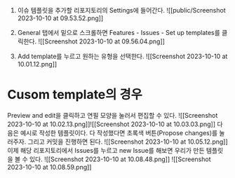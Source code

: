 1. 이슈 템플릿을 추가할 리포지토리의 Settings에 들어간다.
![[public/Screenshot 2023-10-10 at 09.53.52.png]]

2. General 탭에서 밑으로 스크롤하면 Features - Issues - Set up templates를 클릭한다.
![[Screenshot 2023-10-10 at 09.56.04.png]]

3. Add template를 누르고 원하는 유형을 선택한다.
![[Screenshot 2023-10-10 at 10.01.12.png]]

# Cusom template의 경우
Preview and edit을 클릭하고 연필 모양을 눌러서 편집할 수 있다.
![[Screenshot 2023-10-10 at 10.02.13.png]]![[Screenshot 2023-10-10 at 10.03.03.png]]
다음은 예시로 작성한 템플릿이다. 다 작성했다면 초록색 버튼(Propose changes)를 눌러주자.
그리고 커밋을 진행하면 된다.
![[Screenshot 2023-10-10 at 10.05.12.png]]
이제 해당 리포지토리에서 Issues를 누르고 new Issue를 해보면 우리가 만든 템플릿을 볼 수 있다.
![[Screenshot 2023-10-10 at 10.08.48.png]]
![[Screenshot 2023-10-10 at 10.08.59.png]]
